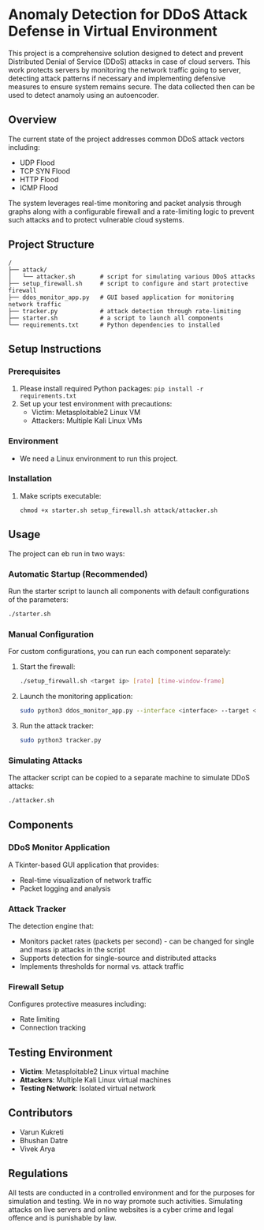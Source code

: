 # Anomaly Detection for DDoS Attack Defense in Virtual Environment 

This project is a comprehensive solution designed to detect and prevent Distributed Denial of Service (DDoS) attacks in case of cloud servers. This work protects servers by monitoring the network traffic going to server, detecting attack patterns if necessary and implementing defensive measures to ensure system remains secure. The data collected then can be used to detect anamoly using an autoencoder.

## Overview

The current state of the project addresses common DDoS attack vectors including:
- UDP Flood
- TCP SYN Flood
- HTTP Flood
- ICMP Flood

The system leverages real-time monitoring and packet analysis through graphs along with a configurable firewall and a rate-limiting logic to prevent such attacks and to protect vulnerable cloud systems.

## Project Structure

```
/
├── attack/
│   └── attacker.sh       # script for simulating various DDoS attacks
├── setup_firewall.sh     # script to configure and start protective firewall
├── ddos_monitor_app.py   # GUI based application for monitoring network traffic
├── tracker.py            # attack detection through rate-limiting
├── starter.sh            # a script to launch all components
└── requirements.txt      # Python dependencies to installed 
```

## Setup Instructions

### Prerequisites

1. Please install required Python packages: `pip install -r requirements.txt`
3. Set up your test environment with precautions:
   - Victim: Metasploitable2 Linux VM
   - Attackers: Multiple Kali Linux VMs
   
### Environment

- We need a Linux environment to run this project.

### Installation

1. Make scripts executable:
   ```
   chmod +x starter.sh setup_firewall.sh attack/attacker.sh
   ```

## Usage

The project can eb run in two ways:

### Automatic Startup (Recommended)

Run the starter script to launch all components with default configurations of the parameters:

```bash
./starter.sh
```

### Manual Configuration

For custom configurations, you can run each component separately:

1. Start the firewall:
   ```bash
   ./setup_firewall.sh <target ip> [rate] [time-window-frame] 
   ```

2. Launch the monitoring application:
   ```bash
   sudo python3 ddos_monitor_app.py --interface <interface> --target <target>
   ```

3. Run the attack tracker:
   ```bash
   sudo python3 tracker.py 
   ```

### Simulating Attacks

The attacker script can be copied to a separate machine to simulate DDoS attacks:

```bash
./attacker.sh 
```

## Components

### DDoS Monitor Application

A Tkinter-based GUI application that provides:
- Real-time visualization of network traffic
- Packet logging and analysis

### Attack Tracker

The detection engine that:
- Monitors packet rates (packets per second) - can be changed for single and mass ip attacks in the script
- Supports detection for single-source and distributed attacks
- Implements thresholds for normal vs. attack traffic

### Firewall Setup

Configures protective measures including:
- Rate limiting
- Connection tracking

## Testing Environment

- **Victim**: Metasploitable2 Linux virtual machine
- **Attackers**: Multiple Kali Linux virtual machines
- **Testing Network**: Isolated virtual network

## Contributors

- Varun Kukreti
- Bhushan Datre
- Vivek Arya

## Regulations

All tests are conducted in a controlled environment and for the purposes for simulation and testing. We in no way promote such activities. Simulating attacks on live servers and online websites is a cyber crime and legal offence and is punishable by law. 
